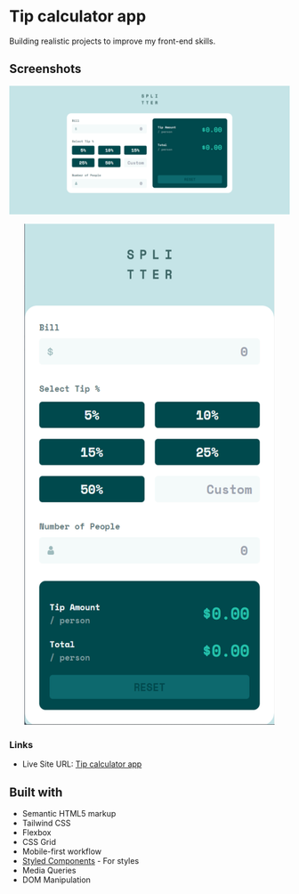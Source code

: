 # Tip calculator app

Building realistic projects to improve my front-end skills.

## Screenshots

![](screenshots/ss-desktop.png)

<p align="center">
<img width="450" height="900" src="screenshots/ss-mobile.png">
</p>

### Links

- Live Site URL: [Tip calculator app](https://t1me-tracking-dashboard.netlify.app/)

## Built with

- Semantic HTML5 markup
- Tailwind CSS
- Flexbox
- CSS Grid
- Mobile-first workflow
- [Styled Components](https://styled-components.com/) - For styles
- Media Queries
- DOM Manipulation
